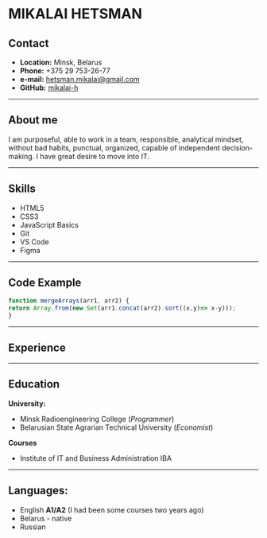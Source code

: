 # MIKALAI HETSMAN
## Contact
* **Location:** Minsk, Belarus
* **Phone:** +375 29 753-26-77
* **e-mail:** hetsman.mikalai@gmail.com
* **GitHub:** [mikalai-h](https://app.rs.school/profile#view)
---

## About me
I am purposeful, able to work in a team, responsible, analytical mindset, without bad habits, punctual, organized, capable of independent decision-making. 
I have great desire to move into IT.

---
## Skills
* HTML5
* CSS3
* JavaScript Basics
* Git
* VS Code
* Figma
---
## Code Example
```javascript
function mergeArrays(arr1, arr2) {
return Array.from(new Set(arr1.concat(arr2).sort((x,y)=> x-y)));
}
```
---
## Experience
---
## Education
**University:**
* Minsk Radioengineering College (*Programmer*)
* Belarusian State Agrarian Technical University (*Economist*)

**Courses**
* Institute of IT and Business Administration IBA
---

## Languages:
* English **A1/A2** (I had been some courses two years ago)
* Belarus - native
* Russian
